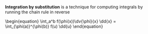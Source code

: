 **Integration by substitution** is a technique for computing integrals by running the chain rule in reverse

\begin{equation}
\int_a^b f(\phi(x))\dv{\phi}{x} \dd{x} = \int_{\phi(a)}^{\phi(b)} f(u) \dd{u}
\end{equation}